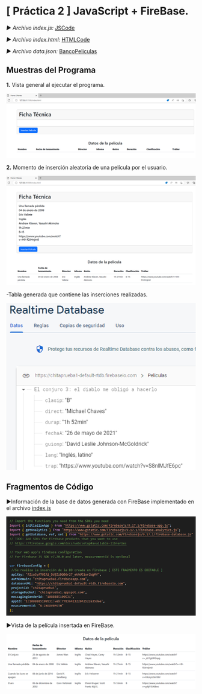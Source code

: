 # **[ Práctica 2 ]** JavaScript + FireBase.

_► Archivo index.js:_ [JSCode](./index.js)

_► Archivo index.html:_ [HTMLCode](./index.html)

_► Archivo data.json:_ [BancoPeliculas](./data.json)

## Muestras del Programa

**1.** Vista general al ejecutar el programa.

![Horror1](./Capturas/Horror1.png)

**2.** Momento de inserción aleatoria de una película por el usuario.

![Horror2](./Capturas/Horror2.png)

-Tabla generada que contiene las inserciones realizadas.

![Horror4](./Capturas/Horror4.png)

## Fragmentos de Código

►Información de la base de datos generada con FireBase implementado en el archivo [index.js](./index.js)

![FRB](./Capturas/FRB.png)

►Vista de la película insertada en FireBase.

![Horror3](./Capturas/Horror3.png)
